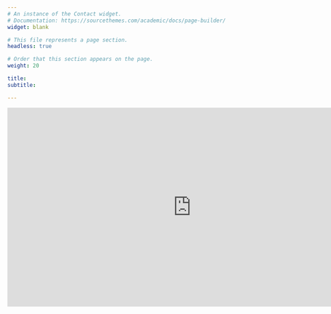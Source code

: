 ```yaml
---
# An instance of the Contact widget.
# Documentation: https://sourcethemes.com/academic/docs/page-builder/
widget: blank

# This file represents a page section.
headless: true

# Order that this section appears on the page.
weight: 20

title: 
subtitle:

---
```



<iframe src="https://www.google.com/maps/embed?pb=!1m18!1m12!1m3!1d922.8018209560782!2d39.103503878745244!3d22.30799908884218!2m3!1f0!2f0!3f0!3m2!1i1024!2i768!4f13.1!3m3!1m2!1s0x15c11c50619ad02d%3A0xadf064b12f9b6b4c!2sAl-Khawarizmi%20Block%2C%20Building%201%20The%20Spine%2C%20Thuwal%2023955!5e0!3m2!1sit!2ssa!4v1638979831040!5m2!1sit!2ssa" width="830" height="450" style="border:0;" allowfullscreen="" loading="lazy"></iframe>
